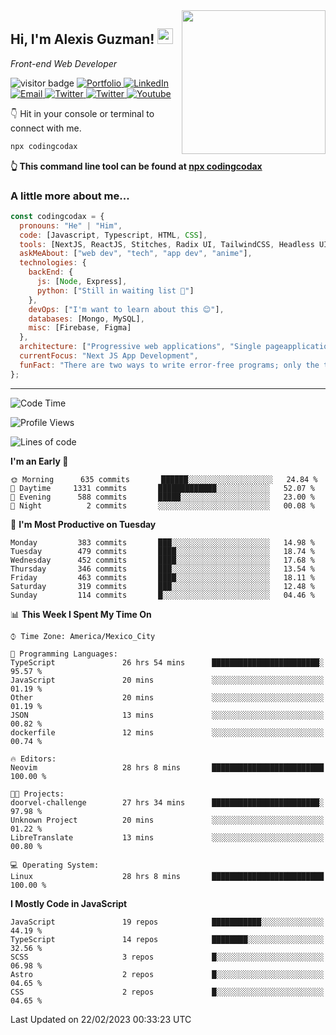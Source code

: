 <img align='right' src="https://media.giphy.com/media/M9gbBd9nbDrOTu1Mqx/giphy.gif" width="230">
<h2>Hi, I'm Alexis Guzman! <img src="https://media.giphy.com/media/hvRJCLFzcasrR4ia7z/giphy.gif" width="25px"></h2>
<p><em>Front-end Web Developer</em></p>

<p>
  <img src="https://visitor-badge.glitch.me/badge?page_id=a12989x.a12989x&left_color=black&right_color=gray" alt="visitor badge"/>
  <a href='https://www.codingcodax.dev/' target='_blank'>
    <img alt='Portfolio' src='https://img.shields.io/badge/Portfolio-black?logo=vercel&style=flat-square'>
  </a>
  <a href='https://linkedin.com/in/codingcodax/' target='_blank'>
    <img alt='LinkedIn' src='https://img.shields.io/badge/LinkedIn-black?logo=LinkedIn&style=flat-square'>
  </a>
  <a href='mailto:codingcodax@gmail.com' target='_blank'>
    <img alt='Email' src='https://img.shields.io/badge/Email-black?logo=Gmail&style=flat-square'>
  </a>
  <a href='https://twitter.com/codingcodax' target='_blank'>
    <img alt='Twitter' src='https://img.shields.io/badge/Twitter-black?logo=Twitter&style=flat-square'>
  </a>
  <a href='https://www.instagram.com/codingcodax/' target='_blank'>
    <img alt='Twitter' src='https://img.shields.io/badge/Instagram-black?logo=Instagram&style=flat-square'>
  </a>
  <a href='https://www.youtube.com/@codingcodax' target='_blank'>
    <img alt='Youtube' src='https://img.shields.io/badge/YouTube-black?logo=Youtube&style=flat-square'>
  </a>
</p>

👇 Hit in your console or terminal to connect with me.

```bash
npx codingcodax 
```
**👆 This command line tool can be found at [npx codingcodax](https://github.com/codingcodax/npx-codingcodax)**

<h3>A little more about me...</h3>

```javascript
const codingcodax = {
  pronouns: "He" | "Him",
  code: [Javascript, Typescript, HTML, CSS],
  tools: [NextJS, ReactJS, Stitches, Radix UI, TailwindCSS, Headless UI, Prisma],
  askMeAbout: ["web dev", "tech", "app dev", "anime"],
  technologies: {
    backEnd: {
      js: [Node, Express],
      python: ["Still in waiting list 🥲"]
    },
    devOps: ["I'm want to learn about this 😊"],
    databases: [Mongo, MySQL],
    misc: [Firebase, Figma]
  },
  architecture: ["Progressive web applications", "Single pageapplications"],
  currentFocus: "Next JS App Development",
  funFact: "There are two ways to write error-free programs; only the third one works"
};
```

---

<!--START_SECTION:waka-->
![Code Time](http://img.shields.io/badge/Code%20Time-1%2C140%20hrs%2039%20mins-blue)

![Profile Views](http://img.shields.io/badge/Profile%20Views-0-blue)

![Lines of code](https://img.shields.io/badge/From%20Hello%20World%20I%27ve%20Written-566%20Thousand%20lines%20of%20code-blue)

**I'm an Early 🐤** 

```text
🌞 Morning      635 commits       ██████░░░░░░░░░░░░░░░░░░░   24.84 % 
🌆 Daytime     1331 commits       █████████████░░░░░░░░░░░░   52.07 % 
🌃 Evening      588 commits       █████░░░░░░░░░░░░░░░░░░░░   23.00 % 
🌙 Night          2 commits       ░░░░░░░░░░░░░░░░░░░░░░░░░   00.08 % 

```
📅 **I'm Most Productive on Tuesday** 

```text
Monday         383 commits       ███░░░░░░░░░░░░░░░░░░░░░░   14.98 % 
Tuesday        479 commits       ████░░░░░░░░░░░░░░░░░░░░░   18.74 % 
Wednesday      452 commits       ████░░░░░░░░░░░░░░░░░░░░░   17.68 % 
Thursday       346 commits       ███░░░░░░░░░░░░░░░░░░░░░░   13.54 % 
Friday         463 commits       ████░░░░░░░░░░░░░░░░░░░░░   18.11 % 
Saturday       319 commits       ███░░░░░░░░░░░░░░░░░░░░░░   12.48 % 
Sunday         114 commits       █░░░░░░░░░░░░░░░░░░░░░░░░   04.46 % 

```


📊 **This Week I Spent My Time On** 

```text
⌚︎ Time Zone: America/Mexico_City

💬 Programming Languages: 
TypeScript               26 hrs 54 mins      ████████████████████████░   95.57 % 
JavaScript               20 mins             ░░░░░░░░░░░░░░░░░░░░░░░░░   01.19 % 
Other                    20 mins             ░░░░░░░░░░░░░░░░░░░░░░░░░   01.19 % 
JSON                     13 mins             ░░░░░░░░░░░░░░░░░░░░░░░░░   00.82 % 
dockerfile               12 mins             ░░░░░░░░░░░░░░░░░░░░░░░░░   00.74 % 

🔥 Editors: 
Neovim                   28 hrs 8 mins       █████████████████████████   100.00 % 

🐱‍💻 Projects: 
doorvel-challenge        27 hrs 34 mins      ████████████████████████░   97.98 % 
Unknown Project          20 mins             ░░░░░░░░░░░░░░░░░░░░░░░░░   01.22 % 
LibreTranslate           13 mins             ░░░░░░░░░░░░░░░░░░░░░░░░░   00.80 % 

💻 Operating System: 
Linux                    28 hrs 8 mins       █████████████████████████   100.00 % 

```

**I Mostly Code in JavaScript** 

```text
JavaScript               19 repos            ███████████░░░░░░░░░░░░░░   44.19 % 
TypeScript               14 repos            ████████░░░░░░░░░░░░░░░░░   32.56 % 
SCSS                     3 repos             █░░░░░░░░░░░░░░░░░░░░░░░░   06.98 % 
Astro                    2 repos             █░░░░░░░░░░░░░░░░░░░░░░░░   04.65 % 
CSS                      2 repos             █░░░░░░░░░░░░░░░░░░░░░░░░   04.65 % 

```



 Last Updated on 22/02/2023 00:33:23 UTC
<!--END_SECTION:waka-->
